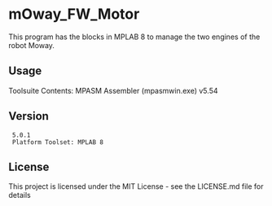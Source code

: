 # mOway_FW_Motor
This program has the blocks in MPLAB 8 to manage the two engines of the robot Moway.
## Usage
 Toolsuite Contents: MPASM Assembler (mpasmwin.exe) v5.54
## Version
```
 5.0.1
 Platform Toolset: MPLAB 8
```
## License
This project is licensed under the MIT License - see the LICENSE.md file for details                  
